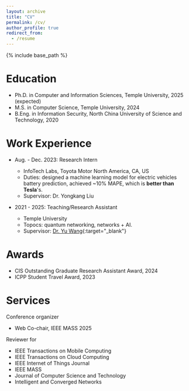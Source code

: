 ```yaml
---
layout: archive
title: "CV"
permalink: /cv/
author_profile: true
redirect_from:
  - /resume
---
```


{% include base_path %}


<!-- [CV pdf](/files/CV.pdf){:target="_blank"} -->

Education
======
* Ph.D. in Computer and Information Sciences, Temple University, 2025 (expected)  
* M.S. in Computer Science, Temple University, 2024  
* B.Eng. in Information Security, North China University of Science and Technology, 2020  


Work Experience
======
* Aug. - Dec. 2023: Research Intern
  * InfoTech Labs, Toyota Motor North America, CA, US
  * Duties: designed a machine learning model for electric vehicles battery prediction, achieved ~10% MAPE, which is **better than Tesla**'s.
  * Supervisor: Dr. Yongkang Liu

* 2021 - 2025: Teaching/Research Assistant
  * Temple University
  * Topocs: quantum networking, networks + AI.
  * Supervisor: [Dr. Yu Wang](https://cis.temple.edu/~yu/){:target="_blank"}

<!-- 
Publications
======
  <ul>{% for post in site.publications reversed %}
    {% include archive-single-cv.html %}
  {% endfor %}</ul>
 -->

<!-- 
Teaching
======
  <ul>{% for post in site.teaching reversed %}
    {% include archive-single-cv.html %}
  {% endfor %}</ul> 
 -->

Awards
======
* CIS Outstanding Graduate Research Assistant Award, 2024
* ICPP Student Travel Award, 2023

<!-- 
Talks
======
  <ul>{% for post in site.talks reversed %}
    {% include archive-single-talk-cv.html  %}
  {% endfor %}</ul>
 -->

Services
======
Conference organizer
  * Web Co-chair, IEEE MASS 2025


Reviewer for 
  * IEEE Transactions on Mobile Computing
  * IEEE Transactions on Cloud Computing
  * IEEE Internet of Things Journal
  * IEEE MASS
  * Journal of Computer Science and Technology
  * Intelligent and Converged Networks

